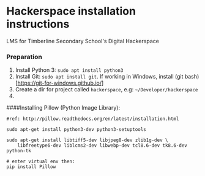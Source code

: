 # Hackerspace installation instructions
LMS for Timberline Secondary School's Digital Hackerspace

### Preparation
1. Install Python 3: `sudo apt install python3`
2. Install Git: `sudo apt install git`.  If working in Windows, install (git bash)[https://git-for-windows.github.io/]
2. Create a dir for project called `hackerspace`, e.g: `~/Developer/hackerspace`
3. 






####Installing Pillow (Python Image Library):
```
#ref: http://pillow.readthedocs.org/en/latest/installation.html

sudo apt-get install python3-dev python3-setuptools

sudo apt-get install libtiff5-dev libjpeg8-dev zlib1g-dev \
    libfreetype6-dev liblcms2-dev libwebp-dev tcl8.6-dev tk8.6-dev python-tk

# enter virtual env then:
pip install Pillow
```

